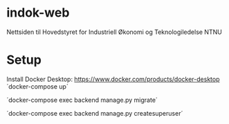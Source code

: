 # indok-web
Nettsiden til Hovedstyret for Industriell Økonomi og Teknologiledelse NTNU

# Setup
Install Docker Desktop: https://www.docker.com/products/docker-desktop
´docker-compose up´

´docker-compose exec backend manage.py migrate´

´docker-compose exec backend manage.py createsuperuser´
